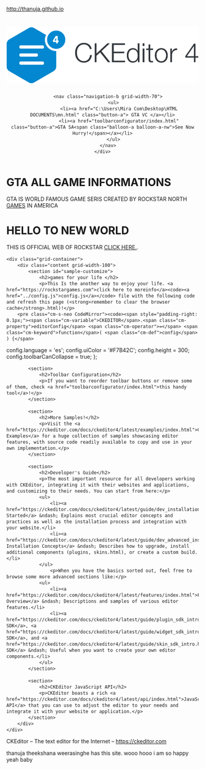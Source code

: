 http://thanuja.github.io
<html lang="en">
<head>
	<meta charset="utf-8">
	<title>CKEditor Sample</title>
	<script src="../ckeditor.js"></script>
	<script src="js/sample.js"></script>
	<link rel="stylesheet" href="css/samples.css">
	<link rel="stylesheet" href="toolbarconfigurator/lib/codemirror/neo.css">
	<meta name="viewport" content="width=device-width,initial-scale=1">
	<meta name="description" content="Try the latest sample of CKEditor 4 and learn more about customizing your WYSIWYG editor with endless possibilities.">
</head>
<body id="main">
<body background= "C:\Users\Mira Com\Desktop\ren.jpg">

<header class="header-a">
	<div class="grid-container">
		<h1 class="header-a-logo grid-width-30">
			<a href="index.html"><img src="img/logo.svg" onerror="this.src='img/logo.png'; this.onerror=null;" alt="CKEditor Sample"></a>
		</h1>

		<nav class="navigation-b grid-width-70">
			<ul>
				<li><a href="C:\Users\Mira Com\Desktop\HTML DOCUMENTS\mn.html" class="button-a"> GTA VC </a></li>
				<li><a href="toolbarconfigurator/index.html" class="button-a">GTA SA<span class="balloon-a balloon-a-nw">See Now Hurry!</span></a></li>
			</ul>
		</nav>
	</div>
</header>

<main>
	<div class="adjoined-top">
		<div class="grid-container">
			<div class="content grid-width-100">
				<h1>GTA ALL GAME INFORMATIONS</h1>
				<p>
					GTA IS WORLD FAMOUS GAME SERIS CREATED BY ROCKSTAR NORTH  
					 <a href="#sample-customize">GAMES</a> IN AMERICA
				</p>
			</div>
		</div>
	</div>
	<div class="adjoined-bottom">
		<div class="grid-container">
			<div class="grid-width-100">
				<div id="editor">
					<h1>HELLO TO NEW WORLD</h1>
					<p>THIS IS OFFICIAL WEB OF ROCKSTAR <a href="https://rockstargames.com">CLICK HERE.</a>.</p>
				</div>
			</div>
		</div>
	</div>

	<div class="grid-container">
		<div class="content grid-width-100">
			<section id="sample-customize">
				<h2>games for your life </h2>
				<p>This Is the another way to enjoy your life. <a href="https://rockstargames.com">click here to moreinfo</a><code><a href="../config.js">config.js</a></code> file with the following code and refresh this page (<strong>remember to clear the browser cache</strong>.html)!</p>
		<pre class="cm-s-neo CodeMirror"><code><span style="padding-right: 0.1px;"><span class="cm-variable">CKEDITOR</span>.<span class="cm-property">editorConfig</span> <span class="cm-operator">=</span> <span class="cm-keyword">function</span>( <span class="cm-def">config</span> ) {</span>
<span style="padding-right: 0.1px;"><span class="cm-tab">	</span><span class="cm-variable-2">config</span>.<span class="cm-property">language</span> <span class="cm-operator">=</span> <span class="cm-string">'es'</span>;</span>
<span style="padding-right: 0.1px;"><span class="cm-tab">	</span><span class="cm-variable-2">config</span>.<span class="cm-property">uiColor</span> <span class="cm-operator">=</span> <span class="cm-string">'#F7B42C'</span>;</span>
<span style="padding-right: 0.1px;"><span class="cm-tab">	</span><span class="cm-variable-2">config</span>.<span class="cm-property">height</span> <span class="cm-operator">=</span> <span class="cm-number">300</span>;</span>
<span style="padding-right: 0.1px;"><span class="cm-tab">	</span><span class="cm-variable-2">config</span>.<span class="cm-property">toolbarCanCollapse</span> <span class="cm-operator">=</span> <span class="cm-atom">true</span>;</span>
<span style="padding-right: 0.1px;">};</span></code></pre>
			</section>

			<section>
				<h2>Toolbar Configuration</h2>
				<p>If you want to reorder toolbar buttons or remove some of them, check <a href="toolbarconfigurator/index.html">this handy tool</a>!</p>
			</section>

			<section>
				<h2>More Samples!</h2>
				<p>Visit the <a href="https://ckeditor.com/docs/ckeditor4/latest/examples/index.html">CKEditor Examples</a> for a huge collection of samples showcasing editor features, with source code readily available to copy and use in your own implementation.</p>
			</section>

			<section>
				<h2>Developer's Guide</h2>
				<p>The most important resource for all developers working with CKEditor, integrating it with their websites and applications, and customizing to their needs. You can start from here:</p>
				<ul>
					<li><a href="https://ckeditor.com/docs/ckeditor4/latest/guide/dev_installation.html">Getting Started</a> &ndash; Explains most crucial editor concepts and practices as well as the installation process and integration with your website.</li>
					<li><a href="https://ckeditor.com/docs/ckeditor4/latest/guide/dev_advanced_installation.html">Advanced Installation Concepts</a> &ndash; Describes how to upgrade, install additional components (plugins, skins.html), or create a custom build.</li>
				</ul>
					<p>When you have the basics sorted out, feel free to browse some more advanced sections like:</p>
				<ul>
					<li><a href="https://ckeditor.com/docs/ckeditor4/latest/features/index.html">Features Overview</a> &ndash; Descriptions and samples of various editor features.</li>
					<li><a href="https://ckeditor.com/docs/ckeditor4/latest/guide/plugin_sdk_intro.html">Plugin SDK</a>, <a href="https://ckeditor.com/docs/ckeditor4/latest/guide/widget_sdk_intro.html">Widget SDK</a>, and <a href="https://ckeditor.com/docs/ckeditor4/latest/guide/skin_sdk_intro.html">Skin SDK</a> &ndash; Useful when you want to create your own editor components.</li>
				</ul>
			</section>

			<section>
				<h2>CKEditor JavaScript API</h2>
				<p>CKEditor boasts a rich <a href="https://ckeditor.com/docs/ckeditor4/latest/api/index.html">JavaScript API</a> that you can use to adjust the editor to your needs and integrate it with your website or application.</p>
			</section>
		</div>
	</div>
</main>

<footer class="footer-a grid-container">
	<div class="grid-container">
		<p class="grid-width-100">
			CKEditor &ndash; The text editor for the Internet &ndash; <a class="samples" href="https://ckeditor.com/">https://ckeditor.com</a>
		</p>
		<p class="grid-width-100" id="copy">
			thanuja theekshana weerasinghe has this site. wooo hooo i am so happy yeah baby
		</p>
	</div>
</footer>
<script>
	initSample();
</script>

</body>
</html>
